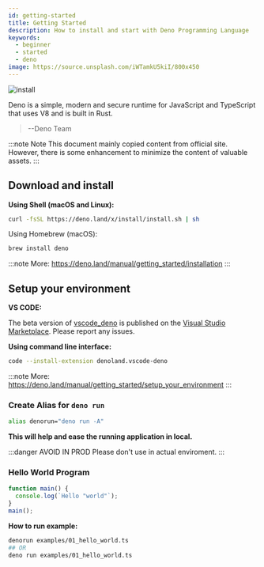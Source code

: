 ```yaml
---
id: getting-started
title: Getting Started
description: How to install and start with Deno Programming Language
keywords:
  - beginner
  - started
  - deno
image: https://source.unsplash.com/iWTamkU5kiI/800x450
---
```


![install](https://source.unsplash.com/iWTamkU5kiI/800x450)

Deno is a simple, modern and secure runtime for JavaScript and TypeScript that uses V8 and is built in Rust.

> --Deno Team

:::note Note
This document mainly copied content from official site. However, there is some enhancement to minimize the content of valuable assets.
:::

## Download and install

**Using Shell (macOS and Linux):**

```bash
curl -fsSL https://deno.land/x/install/install.sh | sh
```

Using Homebrew (macOS):

```bash
brew install deno
```

:::note More:
https://deno.land/manual/getting_started/installation
:::

## Setup your environment

**VS CODE:**

The beta version of [vscode_deno](https://github.com/denoland/vscode_deno) is published on the [Visual Studio Marketplace](https://marketplace.visualstudio.com/items?itemName=denoland.vscode-deno). Please report any issues.

**Using command line interface:**

```bash
code --install-extension denoland.vscode-deno
```

:::note More:
https://deno.land/manual/getting_started/setup_your_environment
:::

### Create Alias for `deno run`

```bash title="~/.bash_profile"
alias denorun="deno run -A"

````

**This will help and ease the running application in local.**

:::danger AVOID IN PROD
Please don't use in actual enviroment.
:::

### Hello World Program

```typescript title="examples/01_hello_world.ts" {2}
function main() {
  console.log(`Hello "world"`);
}
main();
````

**How to run example:**

```bash
denorun examples/01_hello_world.ts
## OR
deno run examples/01_hello_world.ts
```
